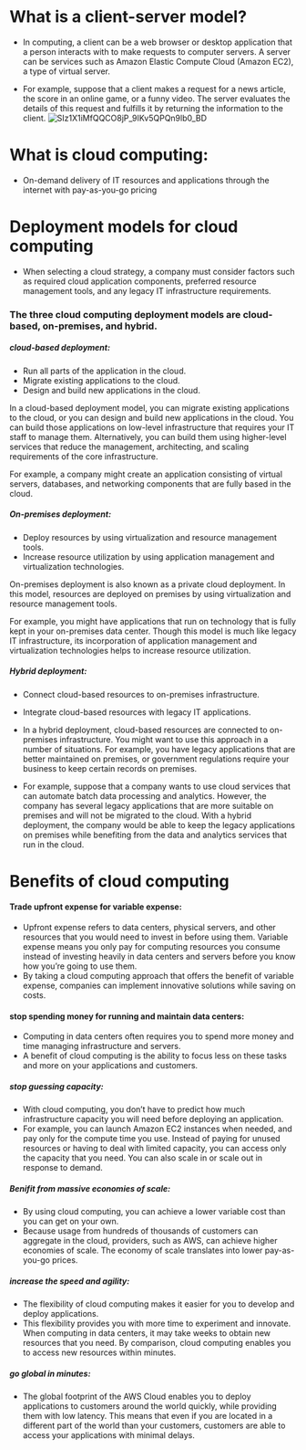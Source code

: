 # What is a client-server model?
- In computing, a client can be a web browser or desktop application that a person interacts with to make requests to computer servers. A server can be services such as Amazon Elastic Compute Cloud (Amazon EC2), a type of virtual server.

- For example, suppose that a client makes a request for a news article, the score in an online game, or a funny video. The server evaluates the details of this request and fulfills it by returning the information to the client.
  ![SIz1X1iMfQQCO8jP_9IKv5QPQn9lb0_BD](https://github.com/Ragdha-Elgaidi/Cloud-Essentials-Learning-Plan/assets/76912120/19159e7d-94d3-4f8f-a5c8-799438633943)
# What is cloud computing:
- On-demand delivery of IT resources and applications through the internet with pay-as-you-go pricing
# Deployment models for cloud computing

- When selecting a cloud strategy, a company must consider factors such as required cloud application components, preferred resource management tools, and any legacy IT infrastructure requirements.

### The three cloud computing deployment models are cloud-based, on-premises, and hybrid. 
##### cloud-based deployment:
   - Run all parts of the application in the cloud.
   - Migrate existing applications to the cloud.
   - Design and build new applications in the cloud.

In a cloud-based deployment model, you can migrate existing applications to the cloud, or you can design and build new applications in the cloud. You can build those applications on low-level infrastructure that requires your IT staff to manage them. Alternatively, you can build them using higher-level services that reduce the management, architecting, and scaling requirements of the core infrastructure.

For example, a company might create an application consisting of virtual servers, databases, and networking components that are fully based in the cloud.
##### On-premises deployment:
   - Deploy resources by using virtualization and resource management tools.
   - Increase resource utilization by using application management and virtualization technologies.

On-premises deployment is also known as a private cloud deployment. In this model, resources are deployed on premises by using virtualization and resource management tools.

For example, you might have applications that run on technology that is fully kept in your on-premises data center. Though this model is much like legacy IT infrastructure, its incorporation of application management and virtualization technologies helps to increase resource utilization.
##### Hybrid deployment:
   - Connect cloud-based resources to on-premises infrastructure.
   - Integrate cloud-based resources with legacy IT applications.

- In a hybrid deployment, cloud-based resources are connected to on-premises infrastructure. You might want to use this approach in a number of situations. For example, you have legacy applications that are better maintained on premises, or government regulations require your business to keep certain records on premises.

- For example, suppose that a company wants to use cloud services that can automate batch data processing and analytics. However, the company has several legacy applications that are more suitable on premises and will not be migrated to the cloud. With a hybrid deployment, the company would be able to keep the legacy applications on premises while benefiting from the data and analytics services that run in the cloud.
# Benefits of cloud computing
#### Trade upfront expense for variable expense:
- Upfront expense refers to data centers, physical servers, and other resources that you would need to invest in before using them. Variable expense means you only pay for computing resources you consume instead of investing heavily in data centers and servers before you know how you’re going to use them.
- By taking a cloud computing approach that offers the benefit of variable expense, companies can implement innovative solutions while saving on costs.
#### stop spending money for running and maintain data centers:
- Computing in data centers often requires you to spend more money and time managing infrastructure and servers. 
- A benefit of cloud computing is the ability to focus less on these tasks and more on your applications and customers.
##### stop guessing capacity:
- With cloud computing, you don’t have to predict how much infrastructure capacity you will need before deploying an application. 
- For example, you can launch Amazon EC2 instances when needed, and pay only for the compute time you use. Instead of paying for unused resources or having to deal with limited capacity, you can access only the capacity that you need. You can also scale in or scale out in response to demand.
##### Benifit from massive economies of scale:
- By using cloud computing, you can achieve a lower variable cost than you can get on your own.
- Because usage from hundreds of thousands of customers can aggregate in the cloud, providers, such as AWS, can achieve higher economies of scale. The economy of scale translates into lower pay-as-you-go prices. 
##### increase the speed and agility:
- The flexibility of cloud computing makes it easier for you to develop and deploy applications.
- This flexibility provides you with more time to experiment and innovate. When computing in data centers, it may take weeks to obtain new resources that you need. By comparison, cloud computing enables you to access new resources within minutes.
##### go global in minutes:
- The global footprint of the AWS Cloud enables you to deploy applications to customers around the world quickly, while providing them with low latency. This means that even if you are located in a different part of the world than your customers, customers are able to access your applications with minimal delays. 
